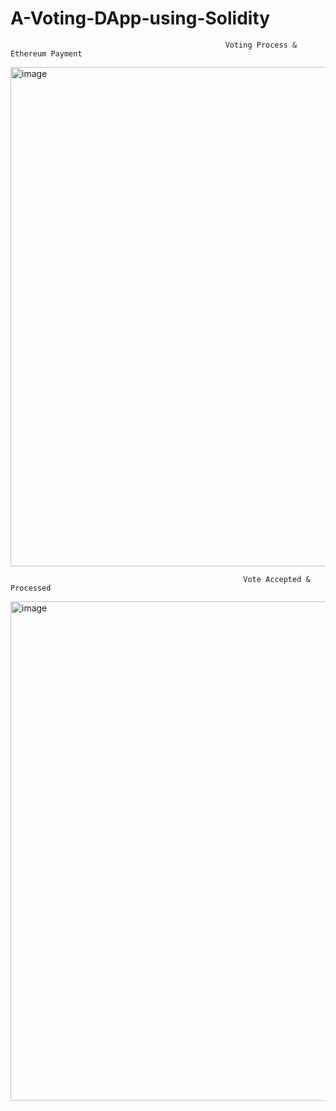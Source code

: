 # A-Voting-DApp-using-Solidity

                                                    Voting Process & Ethereum Payment

<img width="799" alt="image" src="https://github.com/Cyb3rW1z/A-Voting-DApp-using-Solidity/assets/84410099/510e3c96-e7c1-4f35-97e7-9108fa9856e3">



                                                        Vote Accepted & Processed 


<img width="799" alt="image" src="https://github.com/Cyb3rW1z/A-Voting-DApp-using-Solidity/assets/84410099/80562561-95e4-41f5-a35e-3d68cbccb5d4">

